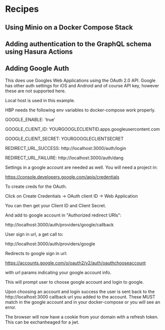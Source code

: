 # Recipes

## Using Minio on a Docker Compose Stack

## Adding authentication to the GraphQL schema using Hasura Actions

## Adding Google Auth

This does use Googles Web Applications using the OAuth 2.0 API. Google has other auth settings for iOS and Android and of course API key, however these are not supported here.

Local host is used in this example.

HBP needs the following env variables to docker-compose work properly.

GOOGLE_ENABLE: 'true'
 
 GOOGLE_CLIENT_ID: YOURGOOGLECLIENTID.apps.googleusercontent.com
 
 GOOGLE_CLIENT_SECRET: YOURGOOGLECLIENTSECRET
 
 REDIRECT_URL_SUCCESS: http://localhost:3000/auth/login
 
 REDIRECT_URL_FAILURE: http://localhost:3000/auth/dang

Settings in a google account are needed as well. You will need a project in:

https://console.developers.google.com/apis/credentials

To create creds for the OAuth.

Click on Create Credentials ->  OAuth client ID -> Web Application

You can then get your Client ID and Client Secret.

And add to google account in "Authorized redirect URIs":

http://localhost:3000/auth/providers/google/callback

User sign in url, a get call to:

http://localhost:3000/auth/providers/google

Redirects to google sign in url:

https://accounts.google.com/o/oauth2/v2/auth/oauthchooseaccount

with url params indicating your google account info.

This will prompt user to choose google account and login to google.

Upon choosing an account and login success the user is sent back to the http://localhost:3000 callback url you added to the account. These MUST match in the google account and in your docker-compose or you will see an error.

The browser will now have a cookie from your domain with a refresh token. This can be exchanheaged for a jwt.

